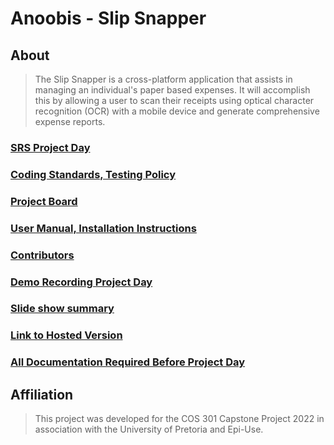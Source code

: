 # Anoobis - Slip Snapper

## About

> The Slip Snapper is a cross-platform application that assists in managing an individual's paper based expenses.
> It will accomplish this by allowing a user to scan their receipts using optical character recognition (OCR) with a mobile device and generate comprehensive expense reports.

### [SRS Project Day](https://github.com/COS301-SE-2022/Slip-Snapper/wiki)

### [Coding Standards, Testing Policy](https://github.com/COS301-SE-2022/Slip-Snapper/wiki/Standards)

### [Project Board](https://github.com/COS301-SE-2022/Slip-Snapper/projects/1)

### [User Manual, Installation Instructions](https://github.com/COS301-SE-2022/Slip-Snapper/wiki/User-Assistance)

### [Contributors](https://github.com/COS301-SE-2022/Slip-Snapper/wiki/Contributors)

### [Demo Recording Project Day](https://github.com/COS301-SE-2022/Slip-Snapper/wiki)

### [Slide show summary]()

### [Link to Hosted Version](https://www.slip-snapper.tech/login)

### [All Documentation Required Before Project Day](https://github.com/COS301-SE-2022/Slip-Snapper/wiki)

## Affiliation
> This project was developed for the COS 301 Capstone Project 2022 in association with the University of Pretoria and Epi-Use.
